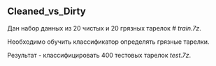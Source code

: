## Cleaned_vs_Dirty

Дан набор данных из 20 чистых и 20 грязных тарелок # *train.7z*.

Необходимо обучить классификатор определять грязные тарелки.

Результат - классифицировать 400 тестовых тарелок *test.7z*.
